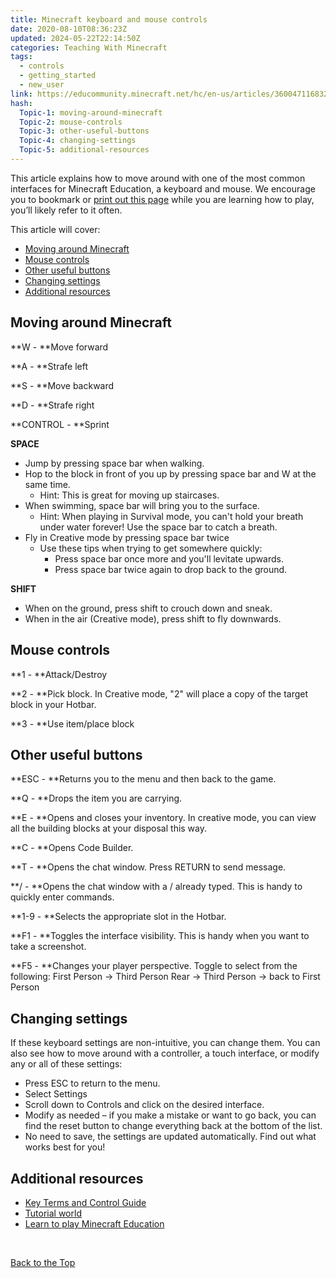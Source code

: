 ```yaml
---
title: Minecraft keyboard and mouse controls
date: 2020-08-10T08:36:23Z
updated: 2024-05-22T22:14:50Z
categories: Teaching With Minecraft
tags:
  - controls
  - getting_started
  - new_user
link: https://educommunity.minecraft.net/hc/en-us/articles/360047116832-Minecraft-keyboard-and-mouse-controls
hash:
  Topic-1: moving-around-minecraft
  Topic-2: mouse-controls
  Topic-3: other-useful-buttons
  Topic-4: changing-settings
  Topic-5: additional-resources
---
```


This article explains how to move around with one of the most common interfaces for Minecraft Education, a keyboard and mouse. We encourage you to bookmark or [print out this page](https://education.minecraft.net/content/dam/education-edition/software-downloads/MCEDU%20Movement%20Control%20Guide.pdf) while you are learning how to play, you’ll likely refer to it often.

This article will cover:

- [Moving around Minecraft](#moving-around-minecraft)
- [Mouse controls](#mouse-controls)
- [Other useful buttons](#other-useful-buttons)
- [Changing settings](#changing-settings)
- [Additional resources](#changing-settings)

## Moving around Minecraft

**W - **Move forward

**A - **Strafe left

**S - **Move backward

**D - **Strafe right

**CONTROL - **Sprint

**SPACE**

- Jump by pressing space bar when walking.
- Hop to the block in front of you up by pressing space bar and W at the same time.
  - Hint: This is great for moving up staircases.
- When swimming, space bar will bring you to the surface. 
  - Hint: When playing in Survival mode, you can't hold your breath under water forever! Use the space bar to catch a breath.
- Fly in Creative mode by pressing space bar twice
  - Use these tips when trying to get somewhere quickly:
    - Press space bar once more and you'll levitate upwards.
    - Press space bar twice again to drop back to the ground. 

**SHIFT**

- When on the ground, press shift to crouch down and sneak.
- When in the air (Creative mode), press shift to fly downwards.

## Mouse controls

**1 - **Attack/Destroy

**2 - **Pick block. In Creative mode, "2" will place a copy of the target block in your Hotbar.

**3 - **Use item/place block

## Other useful buttons

**ESC - **Returns you to the menu and then back to the game.

**Q - **Drops the item you are carrying.

**E - **Opens and closes your inventory. In creative mode, you can view all the building blocks at your disposal this way.

**C - **Opens Code Builder.

**T - **Opens the chat window. Press RETURN to send message.

**/ - **Opens the chat window with a / already typed. This is handy to quickly enter commands.

**1-9 - **Selects the appropriate slot in the Hotbar.

**F1 - **Toggles the interface visibility. This is handy when you want to take a screenshot.

**F5 - **Changes your player perspective. Toggle to select from the following: First Person → Third Person Rear → Third Person → back to First Person

## Changing settings

If these keyboard settings are non-intuitive, you can change them. You can also see how to move around with a controller, a touch interface, or modify any or all of these settings:

- Press ESC to return to the menu.
- Select Settings
- Scroll down to Controls and click on the desired interface.
- Modify as needed – if you make a mistake or want to go back, you can find the reset button to change everything back at the bottom of the list.
- No need to save, the settings are updated automatically. Find out what works best for you!

## Additional resources

- [Key Terms and Control Guide](https://education.minecraft.net/wp-content/uploads/Key-Terms-and-Control-Guide_MEE.pdf%20)
- [Tutorial world](../Get-Started/Get-Started-with-the-Tutorial-World.md)
- [Learn to play Minecraft Education](../Get-Started/Learn-to-play-Minecraft-Education.md)

 

[Back to the Top](#top)
